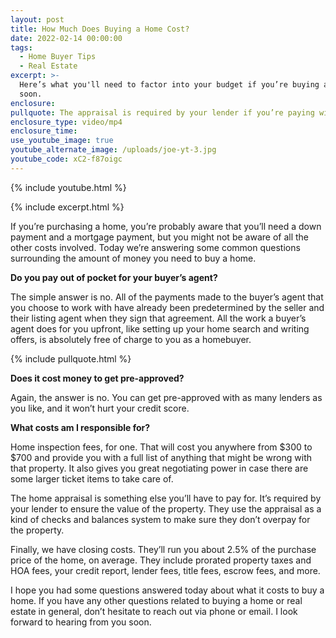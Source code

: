 ```yaml
---
layout: post
title: How Much Does Buying a Home Cost?
date: 2022-02-14 00:00:00
tags:
  - Home Buyer Tips
  - Real Estate
excerpt: >-
  Here’s what you'll need to factor into your budget if you’re buying a home
  soon.
enclosure:
pullquote: The appraisal is required by your lender if you’re paying with a loan.
enclosure_type: video/mp4
enclosure_time:
use_youtube_image: true
youtube_alternate_image: /uploads/joe-yt-3.jpg
youtube_code: xC2-f87oigc
---
```

{% include youtube.html %}

{% include excerpt.html %}

If you’re purchasing a home, you’re probably aware that you’ll need a down payment and a mortgage payment, but you might not be aware of all the other costs involved. Today we’re answering some common questions surrounding the amount of money you need to buy a home.

**Do you pay out of pocket for your buyer’s agent?**

The simple answer is no. All of the payments made to the buyer’s agent that you choose to work with have already been predetermined by the seller and their listing agent when they sign that agreement. All the work a buyer’s agent does for you upfront, like setting up your home search and writing offers, is absolutely free of charge to you as a homebuyer.

{% include pullquote.html %}

**Does it cost money to get pre-approved?**&nbsp;

Again, the answer is no. You can get pre-approved with as many lenders as you like, and it won’t hurt your credit score.

**What costs am I responsible for?**

Home inspection fees, for one. That will cost you anywhere from $300 to $700 and provide you with a full list of anything that might be wrong with that property. It also gives you great negotiating power in case there are some larger ticket items to take care of.&nbsp;

The home appraisal is something else you’ll have to pay for. It’s required by your lender to ensure the value of the property. They use the appraisal as a kind of checks and balances system to make sure they don’t overpay for the property.&nbsp;

Finally, we have closing costs. They’ll run you about 2.5% of the purchase price of the home, on average. They include prorated property taxes and HOA fees, your credit report, lender fees, title fees, escrow fees, and more.

I hope you had some questions answered today about what it costs to buy a home. If you have any other questions related to buying a home or real estate in general, don’t hesitate to reach out via phone or email. I look forward to hearing from you soon.
